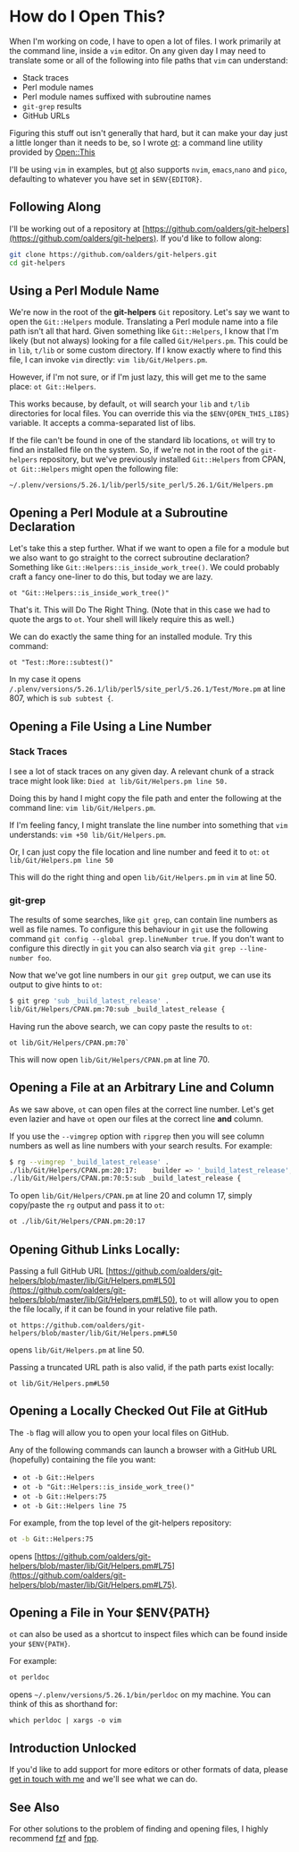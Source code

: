 # How do I Open This?

When I'm working on code, I have to open a lot of files.  I work primarily at the command line, inside a `vim` editor.  On any given day I may need to translate some or all of the following into file paths that `vim` can understand:

* Stack traces
* Perl module names
* Perl module names suffixed with subroutine names
* `git-grep` results
* GitHub URLs

Figuring this stuff out isn't generally that hard, but it can make your day just a little longer than it needs to be, so I wrote [ot](https://metacpan.org/pod/ot): a command line utility provided by [Open::This](https://metacpan.org/pod/Open::This)

I'll be using `vim` in examples, but [ot](https://metacpan.org/pod/ot) also supports `nvim`, `emacs`,`nano` and `pico`, defaulting to whatever you have set in `$ENV{EDITOR}`.

## Following Along

I'll be working out of a repository at [https://github.com/oalders/git-helpers](https://github.com/oalders/git-helpers).  If you'd like to follow along:

```bash
git clone https://github.com/oalders/git-helpers.git
cd git-helpers
```

## Using a Perl Module Name

We're now in the root of the **git-helpers** `Git` repository.  Let's say we want to open the `Git::Helpers` module.  Translating a Perl module name into a file path isn't all that hard.  Given something like `Git::Helpers`, I know that I'm likely (but not always) looking for a file called `Git/Helpers.pm`.  This could be in `lib`, `t/lib` or some custom directory.  If I know exactly where to find this file, I can invoke `vim` directly: `vim lib/Git/Helpers.pm`.

However, if I'm not sure, or if I'm just lazy, this will get me to the same place: `ot Git::Helpers`.

This works because, by default, `ot` will search your `lib` and `t/lib` directories for local files. You can override this via the `$ENV{OPEN_THIS_LIBS}` variable. It accepts a comma-separated list of libs.

If the file can't be found in one of the standard lib locations, `ot` will try to find an installed file on the system.  So, if we're not in the root of the `git-helpers` repository, but we've previously installed `Git::Helpers` from CPAN, `ot Git::Helpers` might open the following file: 

`~/.plenv/versions/5.26.1/lib/perl5/site_perl/5.26.1/Git/Helpers.pm`




## Opening a Perl Module at a Subroutine Declaration

Let's take this a step further.  What if we want to open a file for a module but we also want to go straight to the correct subroutine declaration?  Something like `Git::Helpers::is_inside_work_tree()`.  We could probably craft a fancy one-liner to do this, but today we are lazy.

`ot "Git::Helpers::is_inside_work_tree()"`
 
That's it.  This will Do The Right Thing.  (Note that in this case we had to quote the args to `ot`.  Your shell will likely require this as well.)

We can do exactly the same thing for an installed module.  Try this command:

`ot "Test::More::subtest()"` 

In my case it opens `/.plenv/versions/5.26.1/lib/perl5/site_perl/5.26.1/Test/More.pm` at line 807, which is `sub subtest {`.

## Opening a File Using a Line Number

### Stack Traces
I see a lot of stack traces on any given day.  A relevant chunk of a strack trace might look like: `Died at lib/Git/Helpers.pm line 50.`

Doing this by hand I might copy the file path and enter the following at the command line: `vim lib/Git/Helpers.pm`.

If I'm feeling fancy, I might translate the line number into something that `vim` understands: `vim +50 lib/Git/Helpers.pm`.

Or, I can just copy the file location and line number and feed it to `ot`: `ot lib/Git/Helpers.pm line 50`

This will do the right thing and open `lib/Git/Helpers.pm` in `vim` at line 50.

### git-grep

The results of some searches, like `git grep`, can contain line numbers as well as file names.  To configure this behaviour in `git` use the following command `git config --global grep.lineNumber true`.  If you don't want to configure this directly in `git` you can also search via `git grep --line-number foo`.

Now that we've got line numbers in our `git grep` output, we can use its output to give hints to `ot`:

```bash
$ git grep 'sub _build_latest_release' .
lib/Git/Helpers/CPAN.pm:70:sub _build_latest_release {
```

Having run the above search, we can copy paste the results to `ot`:


```
ot lib/Git/Helpers/CPAN.pm:70`
```

This will now open `lib/Git/Helpers/CPAN.pm` at line 70.

## Opening a File at an Arbitrary Line and Column

As we saw above, `ot` can open files at the correct line number.  Let's get even lazier and have `ot` open our files at the correct line **and** column.

If you use  the `--vimgrep` option with `ripgrep` then you will see column numbers as well as line numbers with your search results.  For example:

```bash
$ rg --vimgrep '_build_latest_release' .
./lib/Git/Helpers/CPAN.pm:20:17:    builder => '_build_latest_release',
./lib/Git/Helpers/CPAN.pm:70:5:sub _build_latest_release {
```

To open `lib/Git/Helpers/CPAN.pm` at line 20 and column 17, simply copy/paste the `rg` output and pass it to `ot`:

```bash
ot ./lib/Git/Helpers/CPAN.pm:20:17
```

## Opening Github Links Locally:

Passing a full GitHub URL [https://github.com/oalders/git-helpers/blob/master/lib/Git/Helpers.pm#L50](https://github.com/oalders/git-helpers/blob/master/lib/Git/Helpers.pm#L50), to `ot` will allow you to open the file locally, if it can be found in your relative file path.

```
ot https://github.com/oalders/git-helpers/blob/master/lib/Git/Helpers.pm#L50
```

opens `lib/Git/Helpers.pm` at line 50.

Passing a truncated URL path is also valid, if the path parts exist locally:

```
ot lib/Git/Helpers.pm#L50
```

## Opening a Locally Checked Out File at GitHub

The `-b` flag will allow you to open your local files on GitHub.

Any of the following commands can launch a browser with a GitHub URL (hopefully) containing the file you want:

* `ot -b Git::Helpers`
* `ot -b "Git::Helpers::is_inside_work_tree()"`
* `ot -b Git::Helpers:75`
* `ot -b Git::Helpers line 75`

For example, from the top level of the git-helpers repository:

```bash
ot -b Git::Helpers:75
```
opens [https://github.com/oalders/git-helpers/blob/master/lib/Git/Helpers.pm#L75](https://github.com/oalders/git-helpers/blob/master/lib/Git/Helpers.pm#L75).


## Opening a File in Your $ENV{PATH}

`ot` can also be used as a shortcut to inspect files which can be found inside your `$ENV{PATH}`.

For example:

```bash
ot perldoc
```

opens `~/.plenv/versions/5.26.1/bin/perldoc` on my machine.  You can think of this as shorthand for:

```
which perldoc | xargs -o vim
```

## Introduction Unlocked

If you'd like to add support for more editors or other formats of data, please [get in touch with me](https://github.com/oalders/open-this/issues) and we'll see what we can do. 

## See Also

For other solutions to the problem of finding and opening files, I highly recommend [fzf](https://github.com/junegunn/fzf) and [fpp](https://github.com/facebook/PathPicker).
